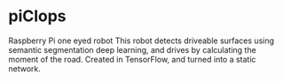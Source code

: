 # piClops
Raspberry Pi one eyed robot
This robot detects driveable surfaces using semantic segmentation deep learning, and drives by calculating the moment of the road. Created in TensorFlow, and turned into a static network.
